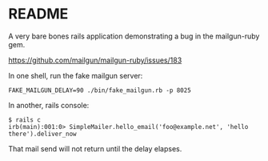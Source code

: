 # README

A very bare bones rails application demonstrating a bug in the mailgun-ruby gem.

https://github.com/mailgun/mailgun-ruby/issues/183

In one shell, run the fake mailgun server:

```
FAKE_MAILGUN_DELAY=90 ./bin/fake_mailgun.rb -p 8025
```

In another, rails console:

```
$ rails c
irb(main):001:0> SimpleMailer.hello_email('foo@example.net', 'hello there').deliver_now
```

That mail send will not return until the delay elapses.
